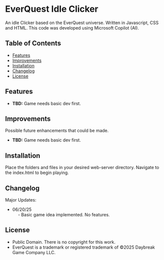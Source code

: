 # EverQuest Idle Clicker

An idle Clicker based on the EverQuest universe. Written in Javascript, CSS and HTML. This code was developed using Microsoft Copilot (AI).<br/>

## Table of Contents

- [Features](#Features)
- [Improvements](#Improvements)
- [Installation](#Installation)
- [Changelog](#Changelog)
- [License](#License)

## Features

- **TBD:** Game needs basic dev first.

## Improvements

Possible future enhancements that could be made.

- **TBD:** Game needs basic dev first.

## Installation

Place the folders and files in your desired web-server directory. Navigate to the index.html to begin playing.

## Changelog

Major Updates:
- 06/20/25 <br/>
&emsp; - Basic game idea implemented. No features. <br/>

## License

- Public Domain. There is no copyright for this work.
- EverQuest is a trademark or registered trademark of ©2025 Daybreak Game Company LLC.
